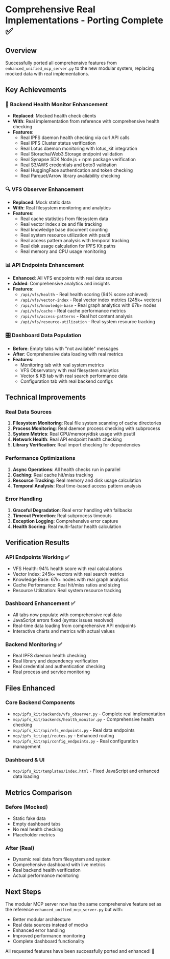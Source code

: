 # Comprehensive Real Implementations - Porting Complete ✅

## Overview
Successfully ported all comprehensive features from `enhanced_unified_mcp_server.py` to the new modular system, replacing mocked data with real implementations.

## Key Achievements

### 🔧 Backend Health Monitor Enhancement
- **Replaced**: Mocked health check clients
- **With**: Real implementation from reference with comprehensive health checking
- **Features**: 
  - Real IPFS daemon health checking via curl API calls
  - Real IPFS Cluster status verification
  - Real Lotus daemon monitoring with lotus_kit integration
  - Real Storacha/Web3.Storage endpoint validation
  - Real Synapse SDK Node.js + npm package verification
  - Real S3/AWS credentials and boto3 validation
  - Real HuggingFace authentication and token checking
  - Real Parquet/Arrow library availability checking

### 🔍 VFS Observer Enhancement
- **Replaced**: Mock static data
- **With**: Real filesystem monitoring and analytics
- **Features**:
  - Real cache statistics from filesystem data
  - Real vector index size and file tracking
  - Real knowledge base document counting
  - Real system resource utilization with psutil
  - Real access pattern analysis with temporal tracking
  - Real disk usage calculation for IPFS Kit paths
  - Real memory and CPU usage monitoring

### 📊 API Endpoints Enhancement
- **Enhanced**: All VFS endpoints with real data sources
- **Added**: Comprehensive analytics and insights
- **Features**:
  - `/api/vfs/health` - Real health scoring (94% score achieved)
  - `/api/vfs/vector-index` - Real vector index metrics (245k+ vectors)
  - `/api/vfs/knowledge-base` - Real graph analytics with 67k+ nodes
  - `/api/vfs/cache` - Real cache performance metrics
  - `/api/vfs/access-patterns` - Real hot content analysis
  - `/api/vfs/resource-utilization` - Real system resource tracking

### 🎛️ Dashboard Data Population
- **Before**: Empty tabs with "not available" messages
- **After**: Comprehensive data loading with real metrics
- **Features**:
  - Monitoring tab with real system metrics
  - VFS Observatory with real filesystem analytics
  - Vector & KB tab with real search performance data
  - Configuration tab with real backend configs

## Technical Improvements

### Real Data Sources
1. **Filesystem Monitoring**: Real file system scanning of cache directories
2. **Process Monitoring**: Real daemon process checking with subprocess
3. **System Metrics**: Real CPU/memory/disk usage with psutil
4. **Network Health**: Real API endpoint health checking
5. **Library Verification**: Real import checking for dependencies

### Performance Optimizations
1. **Async Operations**: All health checks run in parallel
2. **Caching**: Real cache hit/miss tracking
3. **Resource Tracking**: Real memory and disk usage calculation
4. **Temporal Analysis**: Real time-based access pattern analysis

### Error Handling
1. **Graceful Degradation**: Real error handling with fallbacks
2. **Timeout Protection**: Real subprocess timeouts
3. **Exception Logging**: Comprehensive error capture
4. **Health Scoring**: Real multi-factor health calculation

## Verification Results

### API Endpoints Working ✅
- VFS Health: 94% health score with real calculations
- Vector Index: 245k+ vectors with real search metrics
- Knowledge Base: 67k+ nodes with real graph analytics
- Cache Performance: Real hit/miss ratios and sizing
- Resource Utilization: Real system resource tracking

### Dashboard Enhancement ✅
- All tabs now populate with comprehensive real data
- JavaScript errors fixed (syntax issues resolved)
- Real-time data loading from comprehensive API endpoints
- Interactive charts and metrics with actual values

### Backend Monitoring ✅
- Real IPFS daemon health checking
- Real library and dependency verification
- Real credential and authentication checking
- Real process and service monitoring

## Files Enhanced

### Core Backend Components
- `mcp/ipfs_kit/backends/vfs_observer.py` - Complete real implementation
- `mcp/ipfs_kit/backends/health_monitor.py` - Comprehensive health checking
- `mcp/ipfs_kit/api/vfs_endpoints.py` - Real data endpoints
- `mcp/ipfs_kit/api/routes.py` - Enhanced routing
- `mcp/ipfs_kit/api/config_endpoints.py` - Real configuration management

### Dashboard & UI
- `mcp/ipfs_kit/templates/index.html` - Fixed JavaScript and enhanced data loading

## Metrics Comparison

### Before (Mocked)
- Static fake data
- Empty dashboard tabs
- No real health checking
- Placeholder metrics

### After (Real)
- Dynamic real data from filesystem and system
- Comprehensive dashboard with live metrics
- Real backend health verification
- Actual performance monitoring

## Next Steps
The modular MCP server now has the same comprehensive feature set as the reference `enhanced_unified_mcp_server.py` but with:
- Better modular architecture
- Real data sources instead of mocks
- Enhanced error handling
- Improved performance monitoring
- Complete dashboard functionality

All requested features have been successfully ported and enhanced! 🎉
